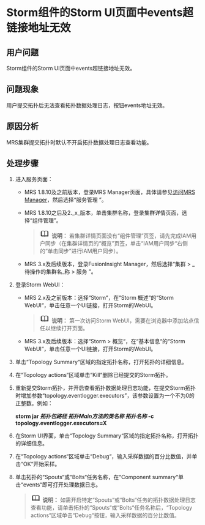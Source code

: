 # Storm组件的Storm UI页面中events超链接地址无效<a name="mrs_03_0034"></a>

## 用户问题<a name="section18305143583116"></a>

Storm组件的Storm UI页面中events超链接地址无效。

## 问题现象<a name="section117424454313"></a>

用户提交拓扑后无法查看拓扑数据处理日志，按钮events地址无效。

## 原因分析<a name="section1237061220324"></a>

MRS集群提交拓扑时默认不开启拓扑数据处理日志查看功能。

## 处理步骤<a name="section1910962617165"></a>

1.  进入服务页面：
    -   MRS 1.8.10及之前版本，登录MRS Manager页面，具体请参见[访问MRS Manager](https://support.huaweicloud.com/usermanual-mrs/mrs_01_0102.html)，然后选择“服务管理 ”。
    -   MRS 1.8.10之后及2._x_版本，单击集群名称，登录集群详情页面，选择“组件管理”。

        >![](public_sys-resources/icon-note.gif) **说明：** 
        >若集群详情页面没有“组件管理”页签，请先完成IAM用户同步（在集群详情页的“概览”页签，单击“IAM用户同步“右侧的“单击同步”进行IAM用户同步）。

    -   MRS 3.x及后续版本，登录FusionInsight Manager，然后选择“集群 \>  _待操作的集群名_称 \> 服务 ”。

2.  登录Storm WebUI：
    -   MRS 2.x及之前版本：选择“Storm“，在“Storm 概述“的“Storm WebUI“，单击任意一个UI链接，打开Storm的WebUI。

        >![](public_sys-resources/icon-note.gif) **说明：** 
        >第一次访问Storm WebUI，需要在浏览器中添加站点信任以继续打开页面。

    -   MRS 3.x及后续版本：选择“Storm  \>   概览“，在“基本信息“的“Storm WebUI“，单击任意一个UI链接，打开Storm的WebUI。

3.  单击“Topology Summary“区域的指定拓扑名称，打开拓扑的详细信息。
4.  在“Topology actions“区域单击“Kill“删除已经提交的Storm拓扑。
5.  重新提交Storm拓扑，并开启查看拓扑数据处理日志功能，在提交Storm拓扑时增加参数“topology.eventlogger.executors”，该参数设置为一个不为0的正整数。例如：

    **storm jar  _拓扑包路径 拓扑Main方法的类名称 拓扑名称_  -c topology.eventlogger.executors=X**

6.  在Storm UI界面，单击“Topology Summary“区域的指定拓扑名称，打开拓扑的详细信息。
7.  在“Topology actions“区域单击“Debug“，输入采样数据的百分比数值，并单击“OK“开始采样。
8.  单击拓扑的“Spouts“或“Bolts“任务名称，在“Component summary“单击“events“即可打开处理数据日志。

    >![](public_sys-resources/icon-note.gif) **说明：** 
    >如需开启特定“Spouts“或“Bolts“任务的拓扑数据处理日志查看功能，请单击拓扑的“Spouts“或“Bolts“任务名称后，“Topology actions“区域单击“Debug“按钮，输入采样数据的百分比数值。


